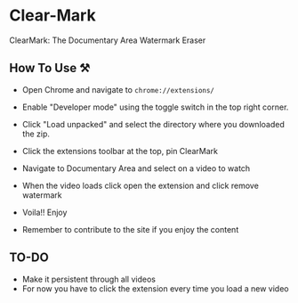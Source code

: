 # Clear-Mark
ClearMark: The Documentary Area Watermark Eraser

## How To Use ⚒️
- Open Chrome and navigate to `chrome://extensions/`
- Enable "Developer mode" using the toggle switch in the top right corner.
- Click "Load unpacked" and select the directory where you downloaded the zip.
- Click the extensions toolbar at the top, pin ClearMark
- Navigate to Documentary Area and select on a video to watch
- When the video loads click open the extension and click remove watermark
- Voila!! Enjoy

- Remember to contribute to the site if you enjoy the content

## TO-DO
- Make it persistent through all videos
- For now you have to click the extension every time you load a new video
